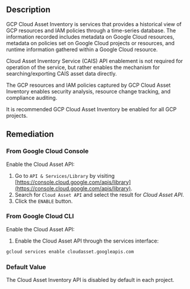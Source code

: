 ## Description

GCP Cloud Asset Inventory is services that provides a historical view of GCP resources and IAM policies through a time-series database. The information recorded includes metadata on Google Cloud resources, metadata on policies set on Google Cloud projects or resources, and runtime information gathered within a Google Cloud resource.

Cloud Asset Inventory Service (CAIS) API enablement is not required for operation of the service, but rather enables the mechanism for searching/exporting CAIS asset data directly.

The GCP resources and IAM policies captured by GCP Cloud Asset Inventory enables security analysis, resource change tracking, and compliance auditing.

It is recommended GCP Cloud Asset Inventory be enabled for all GCP projects.

## Remediation

### From Google Cloud Console

Enable the Cloud Asset API:

1. Go to `API & Services/Library` by visiting [https://console.cloud.google.com/apis/library](https://console.cloud.google.com/apis/library).
2. Search for `Cloud Asset API` and select the result for _Cloud Asset API_.
3. Click the `ENABLE` button.

### From Google Cloud CLI

Enable the Cloud Asset API:

1. Enable the Cloud Asset API through the services interface:

```bash
gcloud services enable cloudasset.googleapis.com
```

### Default Value

The Cloud Asset Inventory API is disabled by default in each project.
